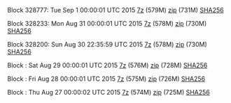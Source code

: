 Block 328777: Tue Sep  1 00:00:01 UTC 2015 [7z](https://transfer.sh/87k13/bootstrap.dat.20150901.7z) (579M) [zip](https://transfer.sh/16k4Px/bootstrap.dat.20150901.zip) (731M) [SHA256](https://transfer.sh/O5BBa/sha256.txt)

Block 328233: Mon Aug 31 00:00:01 UTC 2015 [7z](https://transfer.sh/hgpHp/bootstrap.dat.20150831.7z) (578M) [zip](https://transfer.sh/zzysw/bootstrap.dat.20150831.zip) (730M) [SHA256](https://transfer.sh/whkgn/sha256.txt)

Block 328200: Sun Aug 30 22:35:59 UTC 2015 [7z](https://transfer.sh/LFvXD/bootstrap.dat.20150830.7z) (578M) [zip](https://transfer.sh/l5AYK/bootstrap.dat.20150830.zip) (730M) [SHA256](https://transfer.sh/oAE5D/sha256.txt)

Block : Sat Aug 29 00:00:01 UTC 2015 [7z](https://transfer.sh/4DbbP/bootstrap.dat.20150829.7z) (576M) [zip](https://transfer.sh/kdhST/bootstrap.dat.20150829.zip) (728M) [SHA256](https://transfer.sh/hm8nI/sha256.txt)

Block : Fri Aug 28 00:00:01 UTC 2015 [7z](https://transfer.sh/VT4jN/bootstrap.dat.20150828.7z) (575M) [zip](https://transfer.sh/9IuaN/bootstrap.dat.20150828.zip) (726M) [SHA256](https://transfer.sh/B8iLu/sha256.txt)

Block : Thu Aug 27 00:00:02 UTC 2015 [7z](https://transfer.sh/GTM3V/bootstrap.dat.20150827.7z) (574M) [zip](https://transfer.sh/vBnm4/bootstrap.dat.20150827.zip) (725M) [SHA256](https://transfer.sh/VlG4e/sha256.txt)
